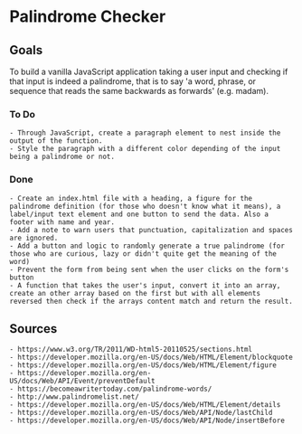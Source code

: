 # Palindrome Checker

## Goals

To build a vanilla JavaScript application taking a user input and checking if that input is indeed a palindrome, that is to say 'a word, phrase, or sequence that reads the same backwards as forwards' (e.g. madam).

### To Do
    - Through JavaScript, create a paragraph element to nest inside the output of the function.
    - Style the paragraph with a different color depending of the input being a palindrome or not.

### Done
    - Create an index.html file with a heading, a figure for the palindrome definition (for those who doesn't know what it means), a label/input text element and one button to send the data. Also a footer with name and year.
    - Add a note to warn users that punctuation, capitalization and spaces are ignored.
    - Add a button and logic to randomly generate a true palindrome (for those who are curious, lazy or didn't quite get the meaning of the word)
    - Prevent the form from being sent when the user clicks on the form's button
    - A function that takes the user's input, convert it into an array, create an other array based on the first but with all elements reversed then check if the arrays content match and return the result.



## Sources
    - https://www.w3.org/TR/2011/WD-html5-20110525/sections.html
    - https://developer.mozilla.org/en-US/docs/Web/HTML/Element/blockquote
    - https://developer.mozilla.org/en-US/docs/Web/HTML/Element/figure
    - https://developer.mozilla.org/en-US/docs/Web/API/Event/preventDefault
    - https://becomeawritertoday.com/palindrome-words/
    - http://www.palindromelist.net/
    - https://developer.mozilla.org/en-US/docs/Web/HTML/Element/details
    - https://developer.mozilla.org/en-US/docs/Web/API/Node/lastChild
    - https://developer.mozilla.org/en-US/docs/Web/API/Node/insertBefore